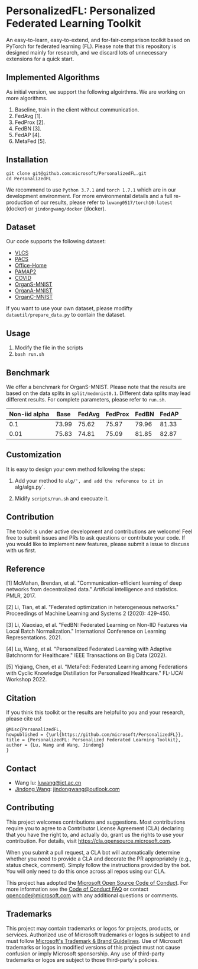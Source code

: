 # PersonalizedFL: Personalized Federated Learning Toolkit

An easy-to-learn, easy-to-extend, and for-fair-comparison toolkit based on PyTorch for federated learning (FL). 
Please note that this repository is designed mainly for research, and we discard lots of unnecessary extensions for a quick start.

## Implemented Algorithms

As initial version, we support the following algoirthms. We are working on more algorithms. 

1. Baseline, train in the client without communication.
2. FedAvg [1].
3. FedProx [2].
4. FedBN [3].
5. FedAP [4].
6. MetaFed [5].

## Installation

```
git clone git@github.com:microsoft/PersonalizedFL.git
cd PersonalizedFL
```
We recommend to use `Python 3.7.1` and `torch 1.7.1` which are in our development environment. 
For more environmental details and a full re-production of our results, please refer to `luwang0517/torch10:latest` (docker) or `jindongwang/docker` (docker).

## Dataset

Our code supports the following dataset:

* [VLCS](https://transferlearningdrive.blob.core.windows.net/teamdrive/dataset/VLCS/VLCS.zip)
* [PACS](https://transferlearningdrive.blob.core.windows.net/teamdrive/dataset/PACS.zip)
* [Office-Home](https://transferlearningdrive.blob.core.windows.net/teamdrive/dataset/OfficeHome.zip)
* [PAMAP2](https://dgresearchredmond.blob.core.windows.net/amulet/data/cycfed/pamap.tar.gz)
* [COVID](https://dgresearchredmond.blob.core.windows.net/amulet/data/cycfed/covid19.tar.gz)
* [OrganS-MNIST](https://dgresearchredmond.blob.core.windows.net/amulet/data/cycfed/medmnist.tar.gz)
* [OrganA-MNIST](https://dgresearchredmond.blob.core.windows.net/amulet/data/cycfed/medmnistA.tar.gz)
* [OrganC-MNIST](https://dgresearchredmond.blob.core.windows.net/amulet/data/cycfed/medmnistC.tar.gz)

If you want to use your own dataset, please modifty `datautil/prepare_data.py` to contain the dataset.

## Usage

1. Modify the file in the scripts
2. `bash run.sh`

## Benchmark

We offer a benchmark for OrganS-MNIST. Please note that the results are based on the data splits in `split/medmnist0.1`. Different data splits may lead different results. For complete parameters, please refer to `run.sh`.

| Non-iid alpha | Base | FedAvg | FedProx | FedBN | FedAP |
|----------|----------|----------|----------|----------|----------|
| 0.1 | 73.99 | 75.62 | 75.97 | 79.96 | 81.33 |
| 0.01 | 75.83 | 74.81 | 75.09 | 81.85 | 82.87 |

## Customization

It is easy to design your own method following the steps:

1. Add your method to `alg/', and add the reference to it in `alg/algs.py`.

2. Midify `scripts/run.sh` and execuate it.


## Contribution

The toolkit is under active development and contributions are welcome! Feel free to submit issues and PRs to ask questions or contribute your code. If you would like to implement new features, please submit a issue to discuss with us first.

## Reference

[1] McMahan, Brendan, et al. "Communication-efficient learning of deep networks from decentralized data." Artificial intelligence and statistics. PMLR, 2017.

[2] Li, Tian, et al. "Federated optimization in heterogeneous networks." Proceedings of Machine Learning and Systems 2 (2020): 429-450.

[3] Li, Xiaoxiao, et al. "FedBN: Federated Learning on Non-IID Features via Local Batch Normalization." International Conference on Learning Representations. 2021.

[4] Lu, Wang, et al. "Personalized Federated Learning with Adaptive Batchnorm for Healthcare." IEEE Transactions on Big Data (2022).

[5] Yiqiang, Chen, et al. "MetaFed: Federated Learning among Federations with Cyclic Knowledge Distillation for Personalized Healthcare." FL-IJCAI Workshop 2022.

## Citation

If you think this toolkit or the results are helpful to you and your research, please cite us!

```
@Misc{PersonalizedFL,
howpublished = {\url{https://github.com/microsoft/PersonalizedFL}},   
title = {PersonalizedFL: Personalized Federated Learning Toolkit},  
author = {Lu, Wang and Wang, Jindong}
}  
```

## Contact

- Wang lu: luwang@ict.ac.cn
- [Jindong Wang](http://www.jd92.wang/): jindongwang@outlook.com

## Contributing

This project welcomes contributions and suggestions.  Most contributions require you to agree to a
Contributor License Agreement (CLA) declaring that you have the right to, and actually do, grant us
the rights to use your contribution. For details, visit https://cla.opensource.microsoft.com.

When you submit a pull request, a CLA bot will automatically determine whether you need to provide
a CLA and decorate the PR appropriately (e.g., status check, comment). Simply follow the instructions
provided by the bot. You will only need to do this once across all repos using our CLA.

This project has adopted the [Microsoft Open Source Code of Conduct](https://opensource.microsoft.com/codeofconduct/).
For more information see the [Code of Conduct FAQ](https://opensource.microsoft.com/codeofconduct/faq/) or
contact [opencode@microsoft.com](mailto:opencode@microsoft.com) with any additional questions or comments.

## Trademarks

This project may contain trademarks or logos for projects, products, or services. Authorized use of Microsoft 
trademarks or logos is subject to and must follow 
[Microsoft's Trademark & Brand Guidelines](https://www.microsoft.com/en-us/legal/intellectualproperty/trademarks/usage/general).
Use of Microsoft trademarks or logos in modified versions of this project must not cause confusion or imply Microsoft sponsorship.
Any use of third-party trademarks or logos are subject to those third-party's policies.
